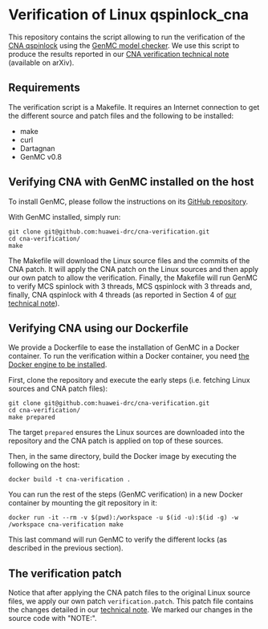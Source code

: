 # Verification of Linux qspinlock_cna

This repository contains the script allowing to run the verification of the
[CNA qspinlock](https://lkml.org/lkml/2021/5/14/821) using the
[GenMC model checker](https://plv.mpi-sws.org/genmc/).
We use this script to produce the results reported in our
[CNA verification technical note](https://arxiv.org/abs/2111.15240) (available
on arXiv).

## Requirements

The verification script is a Makefile.
It requires an Internet connection to get the different source and patch files
and the following to be installed:
- make
- curl
- Dartagnan
- GenMC v0.8

## Verifying CNA with GenMC installed on the host

To install GenMC, please follow the instructions on its
[GitHub repository](https://github.com/mpi-sws/genmc/).

With GenMC installed, simply run:

    git clone git@github.com:huawei-drc/cna-verification.git
    cd cna-verification/
    make

The Makefile will download the Linux source files and the commits of the CNA
patch.
It will apply the CNA patch on the Linux sources and then apply our own patch
to allow the verification.
Finally, the Makefile will run GenMC to verify MCS spinlock with 3 threads,
MCS qspinlock with 3 threads and, finally, CNA qspinlock with 4 threads (as
reported in Section 4 of
[our technical note](https://arxiv.org/abs/2111.15240)).

## Verifying CNA using our Dockerfile

We provide a Dockerfile to ease the installation of GenMC in a Docker container.
To run the verification within a Docker container, you need
[the Docker engine to be installed](https://docs.docker.com/engine/install/).

First, clone the repository and execute the early steps (i.e. fetching Linux
sources and CNA patch files):

    git clone git@github.com:huawei-drc/cna-verification.git
    cd cna-verification/
    make prepared

The target `prepared` ensures the Linux sources are downloaded into
the repository and the CNA patch is applied on top of these sources.

Then, in the same directory, build the Docker image by executing the following
on the host:

    docker build -t cna-verification .

You can run the rest of the steps (GenMC verification) in a new Docker container
by mounting the git repository in it:

    docker run -it --rm -v $(pwd):/workspace -u $(id -u):$(id -g) -w /workspace cna-verification make

This last command will run GenMC to verify the different locks (as described in
the previous section).

## The verification patch

Notice that after applying the CNA patch files to the original Linux source
files, we apply our own patch `verification.patch`.
This patch file contains the changes detailed in our
[technical note](https://arxiv.org/abs/2111.15240).
We marked our changes in the source code with "NOTE:".
